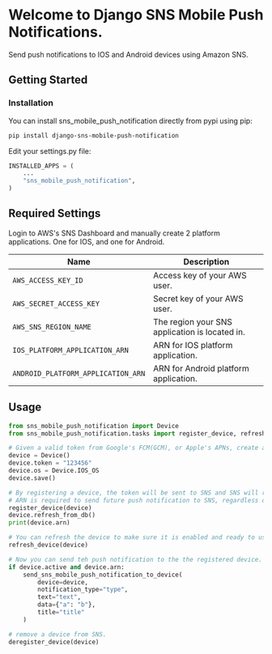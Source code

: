# Welcome to Django SNS Mobile Push Notifications.

Send push notifications to IOS and Android devices using Amazon SNS.

## Getting Started

### Installation

You can install sns_mobile_push_notification directly from pypi using pip:
```zsh
pip install django-sns-mobile-push-notification
```


Edit your settings.py file:

```python
INSTALLED_APPS = (
    ...
    "sns_mobile_push_notification",
)
```

## Required Settings

Login to AWS's SNS Dashboard and manually create 2 platform applications. One for IOS, and one for Android.

| Name | Description |
|------|-------------|
| ``AWS_ACCESS_KEY_ID`` | Access key of your AWS user. |
| ``AWS_SECRET_ACCESS_KEY`` | Secret key of your AWS user. |
| ``AWS_SNS_REGION_NAME`` | The region your SNS application is located in. |
| ``IOS_PLATFORM_APPLICATION_ARN`` | ARN for IOS platform application. |
| ``ANDROID_PLATFORM_APPLICATION_ARN`` | ARN for Android platform application. |


## Usage
```python
from sns_mobile_push_notification import Device
from sns_mobile_push_notification.tasks import register_device, refresh_device, send_sns_mobile_push_notification_to_device, deregister_device

# Given a valid token from Google's FCM(GCM), or Apple's APNs, create a device object.
device = Device()
device.token = "123456"
device.os = Device.IOS_OS
device.save()

# By registering a device, the token will be sent to SNS and SNS will return an ARN key which will be saved in the device object.
# ARN is required to send future push notification to SNS, regardless of the device type.
register_device(device)
device.refresh_from_db()
print(device.arn)

# You can refresh the device to make sure it is enabled and ready to use.
refresh_device(device)

# Now you can send teh push notification to the the registered device.
if device.active and device.arn:
    send_sns_mobile_push_notification_to_device(
        device=device,
        notification_type="type",
        text="text",
        data={"a": "b"},
        title="title"
    )

# remove a device from SNS.
deregister_device(device)
```

